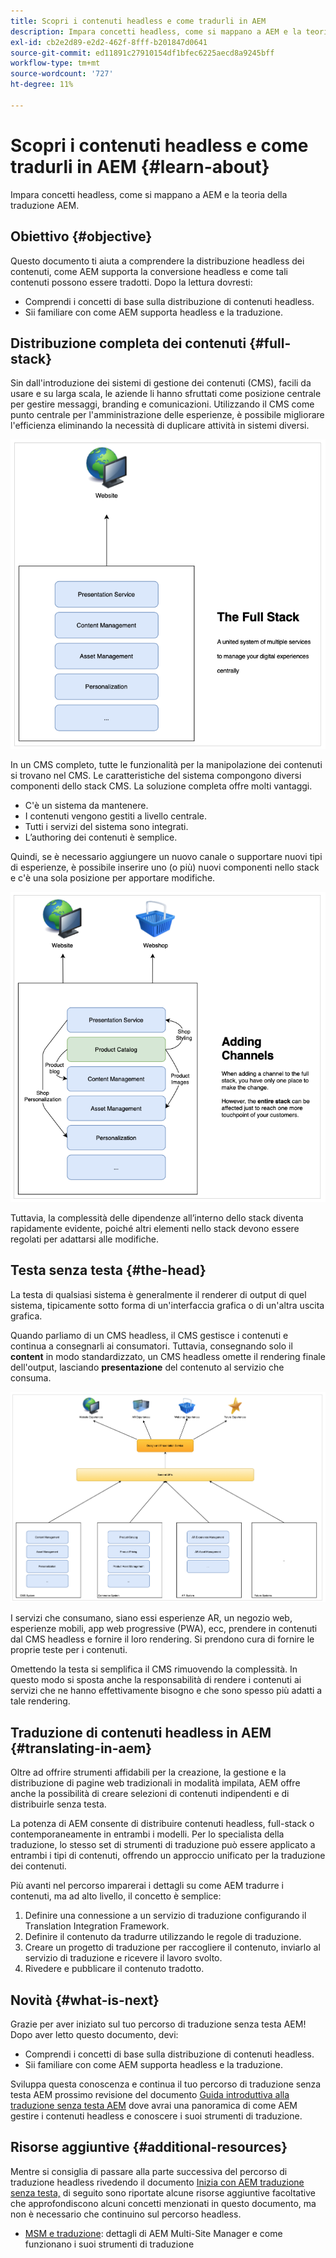 ```yaml
---
title: Scopri i contenuti headless e come tradurli in AEM
description: Impara concetti headless, come si mappano a AEM e la teoria della traduzione AEM.
exl-id: cb2e2d89-e2d2-462f-8fff-b201847d0641
source-git-commit: ed11891c27910154df1bfec6225aecd8a9245bff
workflow-type: tm+mt
source-wordcount: '727'
ht-degree: 11%

---
```


# Scopri i contenuti headless e come tradurli in AEM {#learn-about}

Impara concetti headless, come si mappano a AEM e la teoria della traduzione AEM.

## Obiettivo {#objective}

Questo documento ti aiuta a comprendere la distribuzione headless dei contenuti, come AEM supporta la conversione headless e come tali contenuti possono essere tradotti. Dopo la lettura dovresti:

* Comprendi i concetti di base sulla distribuzione di contenuti headless.
* Sii familiare con come AEM supporta headless e la traduzione.

## Distribuzione completa dei contenuti {#full-stack}

Sin dall&#39;introduzione dei sistemi di gestione dei contenuti (CMS), facili da usare e su larga scala, le aziende li hanno sfruttati come posizione centrale per gestire messaggi, branding e comunicazioni. Utilizzando il CMS come punto centrale per l&#39;amministrazione delle esperienze, è possibile migliorare l&#39;efficienza eliminando la necessità di duplicare attività in sistemi diversi.

![Il classico CMS full-stack](/help/journey-headless/developer/assets/full-stack.png)

In un CMS completo, tutte le funzionalità per la manipolazione dei contenuti si trovano nel CMS. Le caratteristiche del sistema compongono diversi componenti dello stack CMS. La soluzione completa offre molti vantaggi.

* C&#39;è un sistema da mantenere.
* I contenuti vengono gestiti a livello centrale.
* Tutti i servizi del sistema sono integrati.
* L’authoring dei contenuti è semplice.

Quindi, se è necessario aggiungere un nuovo canale o supportare nuovi tipi di esperienze, è possibile inserire uno (o più) nuovi componenti nello stack e c&#39;è una sola posizione per apportare modifiche.

![Aggiunta di un nuovo canale alla pila](/help/journey-headless/developer/assets/adding-channel.png)

Tuttavia, la complessità delle dipendenze all’interno dello stack diventa rapidamente evidente, poiché altri elementi nello stack devono essere regolati per adattarsi alle modifiche.

## Testa senza testa {#the-head}

La testa di qualsiasi sistema è generalmente il renderer di output di quel sistema, tipicamente sotto forma di un&#39;interfaccia grafica o di un&#39;altra uscita grafica.

Quando parliamo di un CMS headless, il CMS gestisce i contenuti e continua a consegnarli ai consumatori. Tuttavia, consegnando solo il **content** in modo standardizzato, un CMS headless omette il rendering finale dell&#39;output, lasciando **presentazione** del contenuto al servizio che consuma.

![CMS headless](/help/journey-headless/developer/assets/headless-cms.png)

I servizi che consumano, siano essi esperienze AR, un negozio web, esperienze mobili, app web progressive (PWA), ecc, prendere in contenuti dal CMS headless e fornire il loro rendering. Si prendono cura di fornire le proprie teste per i contenuti.

Omettendo la testa si semplifica il CMS rimuovendo la complessità. In questo modo si sposta anche la responsabilità di rendere i contenuti ai servizi che ne hanno effettivamente bisogno e che sono spesso più adatti a tale rendering.

## Traduzione di contenuti headless in AEM {#translating-in-aem}

Oltre ad offrire strumenti affidabili per la creazione, la gestione e la distribuzione di pagine web tradizionali in modalità impilata, AEM offre anche la possibilità di creare selezioni di contenuti indipendenti e di distribuirle senza testa.

La potenza di AEM consente di distribuire contenuti headless, full-stack o contemporaneamente in entrambi i modelli. Per lo specialista della traduzione, lo stesso set di strumenti di traduzione può essere applicato a entrambi i tipi di contenuti, offrendo un approccio unificato per la traduzione dei contenuti.

Più avanti nel percorso imparerai i dettagli su come AEM tradurre i contenuti, ma ad alto livello, il concetto è semplice:

1. Definire una connessione a un servizio di traduzione configurando il Translation Integration Framework.
1. Definire il contenuto da tradurre utilizzando le regole di traduzione.
1. Creare un progetto di traduzione per raccogliere il contenuto, inviarlo al servizio di traduzione e ricevere il lavoro svolto.
1. Rivedere e pubblicare il contenuto tradotto.

## Novità {#what-is-next}

Grazie per aver iniziato sul tuo percorso di traduzione senza testa AEM! Dopo aver letto questo documento, devi:

* Comprendi i concetti di base sulla distribuzione di contenuti headless.
* Sii familiare con come AEM supporta headless e la traduzione.

Sviluppa questa conoscenza e continua il tuo percorso di traduzione senza testa AEM prossimo revisione del documento [Guida introduttiva alla traduzione senza testa AEM](getting-started.md) dove avrai una panoramica di come AEM gestire i contenuti headless e conoscere i suoi strumenti di traduzione.

## Risorse aggiuntive {#additional-resources}

Mentre si consiglia di passare alla parte successiva del percorso di traduzione headless rivedendo il documento [Inizia con AEM traduzione senza testa,](getting-started.md) di seguito sono riportate alcune risorse aggiuntive facoltative che approfondiscono alcuni concetti menzionati in questo documento, ma non è necessario che continuino sul percorso headless.

* [MSM e traduzione](/help/sites-administering/msm-and-translation.md): dettagli di AEM Multi-Site Manager e come funzionano i suoi strumenti di traduzione
